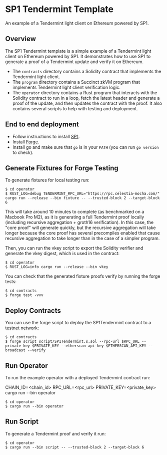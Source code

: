 # SP1 Tendermint Template

An example of a Tendermint light client on Ethereum powered by SP1.

## Overview

The SP1 Tendermint template is a simple example of a Tendermint light client on Ethereum powered by SP1. It demonstrates how to use SP1 to generate a proof of a Tendermint update and verify it on Ethereum.

* The `contracts` directory contains a Solidity contract that implements the Tendermint light client.
* The `program` directory contains a Succinct zkVM program that implements Tendermint light client verification logic.
* The `operator` directory contains a Rust program that interacts with the Solidity contract to run in a loop, fetch the latest header and generate a proof of the update, and then updates the contract with the proof. It also contains several scripts to help with testing and deployment.

## End to end deployment

* Follow instructions to install [SP1](https://succinctlabs.github.io/sp1/).
* Install [Forge](https://book.getfoundry.sh/getting-started/installation.html).
* Install go and make sure that `go` is in your `PATH` (you can run `go version` to check).

## Generate Fixtures for Forge Testing

To generate fixtures for local testing run:

```shell
$ cd operator
$ RUST_LOG=debug TENDERMINT_RPC_URL="https://rpc.celestia-mocha.com/" cargo run --release --bin fixture -- --trusted-block 2 --target-block 6
```

This will take around 10 minutes to complete (as benchmarked on a Macbook Pro M2), as it is generating a full Tendermint proof locally (including recursive aggregation + groth16 verification). In this case, the "core proof" will generate quickly, but the recursive aggregation will take longer because the core proof has several precompiles enabled that cause recursive aggregation to take longer than in the case of a simpler program.

Then, you can run the vkey script to export the Solidity verifier and generate the vkey digest, which is used in the contract:

```shell
$ cd operator
$ RUST_LOG=info cargo run --release --bin vkey
```

You can check that the generated fixture proofs verify by running the forge tests:
```shell
$ cd contracts
$ forge test -vvv
```

## Deploy Contracts

You can use the forge script to deploy the SP1Tendermint contract to a testnet network:

```shell
$ cd contracts
$ forge script script/SP1Tendermint.s.sol --rpc-url $RPC_URL --private-key $PRIVATE_KEY --etherscan-api-key $ETHERSCAN_API_KEY --broadcast --verify
```

## Run Operator

To run the example operator with a deployed Tendermint contract run:

CHAIN_ID=<chain_id> RPC_URL=<rpc_url> PRIVATE_KEY=<private_key> cargo run --bin operator

```shell
$ cd operator
$ cargo run --bin operator
```

## Run Script

To generate a Tendermint proof and verify it run:

```shell
$ cd operator
$ cargo run --bin script -- --trusted-block 2 --target-block 6
```

